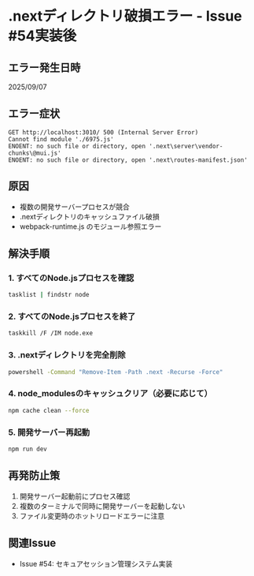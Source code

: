 # .nextディレクトリ破損エラー - Issue #54実装後

## エラー発生日時
2025/09/07

## エラー症状
```
GET http://localhost:3010/ 500 (Internal Server Error)
Cannot find module './6975.js'
ENOENT: no such file or directory, open '.next\server\vendor-chunks\@mui.js'
ENOENT: no such file or directory, open '.next\routes-manifest.json'
```

## 原因
- 複数の開発サーバープロセスが競合
- .nextディレクトリのキャッシュファイル破損
- webpack-runtime.js のモジュール参照エラー

## 解決手順

### 1. すべてのNode.jsプロセスを確認
```bash
tasklist | findstr node
```

### 2. すべてのNode.jsプロセスを終了
```bash
taskkill /F /IM node.exe
```

### 3. .nextディレクトリを完全削除
```bash
powershell -Command "Remove-Item -Path .next -Recurse -Force"
```

### 4. node_modulesのキャッシュクリア（必要に応じて）
```bash
npm cache clean --force
```

### 5. 開発サーバー再起動
```bash
npm run dev
```

## 再発防止策
1. 開発サーバー起動前にプロセス確認
2. 複数のターミナルで同時に開発サーバーを起動しない
3. ファイル変更時のホットリロードエラーに注意

## 関連Issue
- Issue #54: セキュアセッション管理システム実装